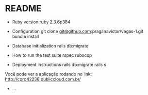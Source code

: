 # README

* Ruby version
ruby 2.3.6p384

* Configuration
git clone git@github.com:praganavictor/vagas-1.git
bundle install

* Database initialization
rails db:migrate

* How to run the test suite
rspec
rubocop

* Deployment instructions
rails db:migrate
rails s

Você pode ver a aplicação rodando no link: http://cpro42238.publiccloud.com.br/

* ...
